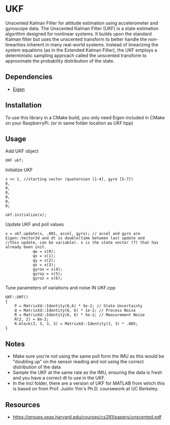 # UKF
Unscented Kalman Filter for attitude estimation using accelerometer and gyroscope data. The Unscented Kalman Filter (UKF) is a state estimation algorithm designed for nonlinear systems. It builds upon the standard Kalman filter but uses the unscented transform to better handle the non-linearities inherent in many real-world systems. Instead of linearizing the system equations (as in the Extended Kalman Filter), the UKF employs a deterministic sampling approach called the unscented transform to approximate the probability distribution of the state.

## Dependencies

- [Eigen](https://eigen.tuxfamily.org/index.php?title=Main_Page)

## Installation

To use this library in a CMake build, you only need Eigen included in CMake on your RaspberryPi. (or in same folder location as UKF.hpp)

## Usage
Add UKF object 
```
UKF ukf;
```

Initialize UKF
```
x << 1, //starting vector (quaternion [1-4], gyro [5-7])
0,
0,
0,
0,
0,
0;

ukf.initialize(x);
```

Update UKF and poll values
```
x = ukf.update(x, .001, accel, gyro); // accel and gyro are Eigen::Vector3d and dt is double(time between last update and                                          //this update, can be variable). x is the state vector (7) that has already been init.
            qw = x(0);
            qx = x(1);
            qy = x(2);
            qz = x(3);
            gyrox = x(4);
            gyroy = x(5);
            gyroz = x(6);
```
Tune parameters of variations and noise IN UKF.cpp
```
UKF::UKF()
{
    P = MatrixXd::Identity(6,6) * 5e-2; // State Uncertainty
    Q = MatrixXd::Identity(6, 6) * 1e-2; // Process Noise
    R = MatrixXd::Identity(6, 6) * 5e-2; // Measurement Noise
    R(2, 2) = 8e-2;
    R.block(3, 3, 3, 3) = MatrixXd::Identity(3, 3) * .005;
}
```

## Notes
- Make sure you're not using the same poll form the IMU as this would be "doubling up" on the sensor reading and not using the correct distribution of the data
- Sample the UKF at the same rate as the IMU, ensuring the data is fresh and you have a correct dt to use in the UKF.
- In the incl folder, there are a version of UKF for MATLAB from which this is based on from Prof. Justin Yim's Ph.D. coursework at UC Berkeley.
## Resources
- https://groups.seas.harvard.edu/courses/cs281/papers/unscented.pdf

